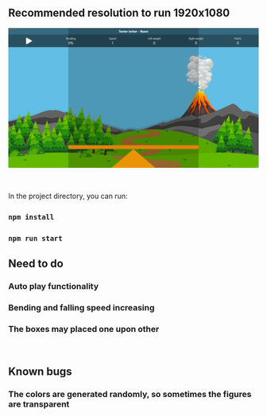 ## Recommended resolution to run 1920x1080

![](example.gif)

<br />

In the project directory, you can run:

### `npm install`
### `npm run start`

## Need to do
### Auto play functionality
### Bending and falling speed increasing
### The boxes may placed one upon other

<br />




## Known bugs  
### The colors are generated randomly, so sometimes the figures are transparent 

<br />


